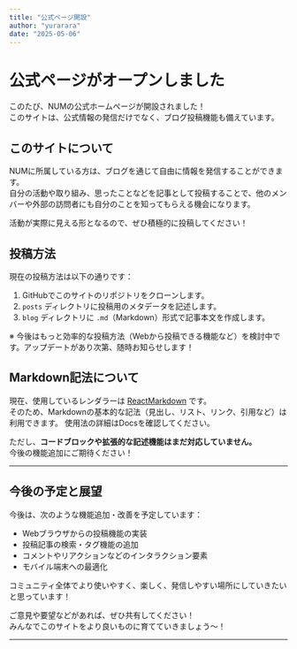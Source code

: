 ```yaml
---
title: "公式ページ開設"
author: "yurarara"
date: "2025-05-06"
---
```


# 公式ページがオープンしました 

このたび、NUMの公式ホームページが開設されました！  
このサイトは、公式情報の発信だけでなく、ブログ投稿機能も備えています。

## このサイトについて

NUMに所属している方は、ブログを通じて自由に情報を発信することができます。  
自分の活動や取り組み、思ったことなどを記事として投稿することで、他のメンバーや外部の訪問者にも自分のことを知ってもらえる機会になります。

活動が実際に見える形となるので、ぜひ積極的に投稿してください！

## 投稿方法

現在の投稿方法は以下の通りです：

1. GitHubでこのサイトのリポジトリをクローンします。
2. `posts` ディレクトリに投稿用のメタデータを記述します。
3. `blog` ディレクトリに `.md`（Markdown）形式で記事本文を作成します。

※ 今後はもっと効率的な投稿方法（Webから投稿できる機能など）を検討中です。アップデートがあり次第、随時お知らせします！

## Markdown記法について

現在、使用しているレンダラーは [ReactMarkdown](https://github.com/remarkjs/react-markdown) です。  
そのため、Markdownの基本的な記法（見出し、リスト、リンク、引用など）は利用できます。
使用法の詳細はDocsを確認してください。

ただし、**コードブロックや拡張的な記述機能はまだ対応していません。**  
今後の機能追加にご期待ください！

---

## 今後の予定と展望

今後は、次のような機能追加・改善を予定しています：

- Webブラウザからの投稿機能の実装
- 投稿記事の検索・タグ機能の追加
- コメントやリアクションなどのインタラクション要素
- モバイル端末への最適化

コミュニティ全体でより使いやすく、楽しく、発信しやすい場所にしていきたいと思っています！

ご意見や要望などがあれば、ぜひ共有してください！  
みんなでこのサイトをより良いものに育てていきましょう〜！

---

